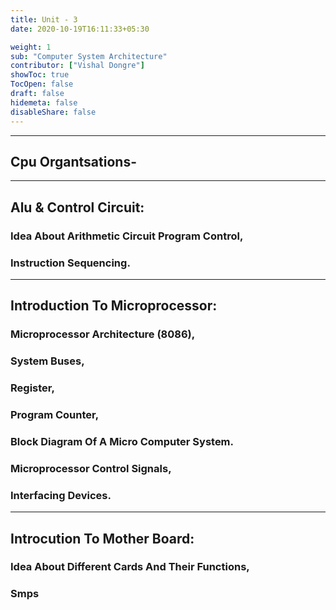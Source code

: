 ```yaml
---
title: Unit - 3
date: 2020-10-19T16:11:33+05:30

weight: 1
sub: "Computer System Architecture"
contributor: ["Vishal Dongre"]
showToc: true
TocOpen: false
draft: false
hidemeta: false
disableShare: false
---
```


---

## Cpu Organtsations-

---

## Alu & Control Circuit:

### Idea About Arithmetic Circuit Program Control,

### Instruction Sequencing.

---

## Introduction To Microprocessor:

### Microprocessor Architecture (8086),

### System Buses,

### Register,

### Program Counter,

### Block Diagram Of A Micro Computer System.

### Microprocessor Control Signals,

### Interfacing Devices.

---

## Introcution To Mother Board:

### Idea About Different Cards And Their Functions,

### Smps
